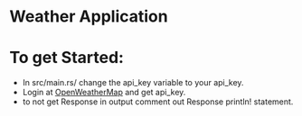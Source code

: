 # Weather Application

# To get Started:
   - In src/main.rs/ change the api_key variable to your api_key.
   - Login at [OpenWeatherMap](https://openweathermap.org/) and get api_key.
   - to not get Response in output comment out Response println! statement.

